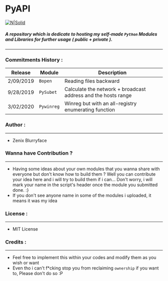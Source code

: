 # PyAPI

[![N|Solid](https://d32xj74kbqkoqn.cloudfront.net/uploads/trail/trail_image/35/Advanced-Python_Banner_1920x1080.jpg)](https://nodesource.com/products/nsolid)

##### A repository which is dedicate to hosting my self-made `Python` Modules and Libraries for further usage ( public + private ).
---

### Commitments History  : 

| Release | Module | Description |
| ------ | ------ | ------ |
| 2/09/2019 | `Bopen` |Reading files backward|
| 9/28/2019 | `PySubet` | Calculate the network + broadcast address and the hosts range |
| 3/02/2020 | `Pywinreg` | Winreg but with an all-registry enumerating function |

### Author :
---
+ Zenix Blurryface
###  Wanna have Contribution ? 
---
+ Having some ideas about your own modules that you wanna share with everyone but don't know how to build them ? Well you can contribute your idea here and i will try to build them if i can... Don't worry, i will mark your name in the script's header once the module you submitted done. :}
+ If you don't see anyone name in some of the modules i uploaded, it means it was my idea
### License : 
---
+ MIT License 

### Credits : 
---
+ Feel free to implement this within your codes and modify them as you wish or want
+ Even tho i can't f*cking stop you from reclaiming `ownership` if you want to, Please don't do so :P

